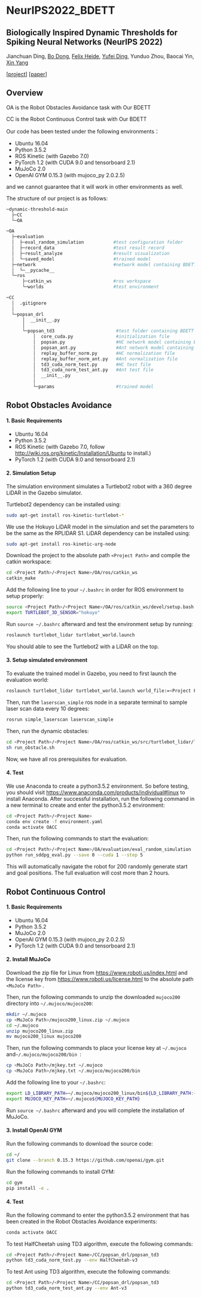# NeurIPS2022_BDETT

## Biologically Inspired Dynamic Thresholds for Spiking Neural Networks (NeurIPS 2022)

Jianchuan Ding, [Bo Dong](https://dongshuhao.github.io/), [Felix Heide](https://www.cs.princeton.edu/~fheide/), [Yufei Ding](https://www.cs.ucsb.edu/people/faculty/yufei-ding), Yunduo Zhou, Baocai Yin, [Xin Yang](https://xinyangdut.github.io/)

[[project](https://light.princeton.edu/publication/biologically-inspired-dynamic-thresholds-for-spiking-neural-networks/)] [[paper](https://arxiv.org/pdf/2206.04426.pdf)]


## Overview

OA is the Robot Obstacles Avoidance task with Our BDETT

CC is the Robot Continuous Control task with Our BDETT

Our code has been tested under the following environments：

* Ubuntu 16.04
* Python 3.5.2
* ROS Kinetic (with Gazebo 7.0)
* PyTorch 1.2 (with CUDA 9.0 and tensorboard 2.1)
* MuJoCo 2.0
* OpenAI GYM 0.15.3 (with mujoco_py 2.0.2.5)

and we cannot guarantee that it will work in other environments as well.

The structure of our project is as follows:

```bash
─dynamic-threshold-main
  ├─CC
  └─OA
```

```bash
─OA
  ├─evaluation
  │  ├─eval_random_simulation           #test configuration folder
  │  ├─record_data                      #test result record
  │  ├─result_analyze                   #result visualization
  │  └─saved_model                      #trained model
  ├─network                             #network model containing BDETT
  │  └─__pycache__
  └─ros
      ├─catkin_ws                       #ros workspace
      └─worlds                          #test environment
```

```bash
─CC
  │  .gitignore
  │  
  └─popsan_drl
      │  __init__.py
      │  
      └─popsan_td3                       #test folder containing BDETT
          │  core_cuda.py                #initialization file 
          │  popsan.py                   #HC network model containing BDETT
          │  popsan_ant.py               #Ant network model containing BDETT
          │  replay_buffer_norm.py       #HC normalization file
          │  replay_buffer_norm_ant.py   #Ant normalization file
          │  td3_cuda_norm_test.py       #HC test file
          │  td3_cuda_norm_test_ant.py   #Ant test file
          │  __init__.py
          │  
          └─params                       #trained model
```



## Robot Obstacles Avoidance ##

#### 1. Basic Requirements

* Ubuntu 16.04
* Python 3.5.2
* ROS Kinetic (with Gazebo 7.0, follow http://wiki.ros.org/kinetic/Installation/Ubuntu  to install.)
* PyTorch 1.2 (with CUDA 9.0 and tensorboard 2.1)


#### 2. Simulation Setup

The simulation environment simulates a Turtlebot2 robot with a 360 degree LiDAR in the Gazebo simulator.

Turtlebot2 dependency can be installed using:

```bash
sudo apt-get install ros-kinetic-turtlebot-*
```

We use the Hokuyo LiDAR model in the simulation and set the parameters to be the same as the RPLIDAR S1.
LiDAR dependency can be installed using:

```bash
sudo apt-get install ros-kinetic-urg-node
```

Download the project to the absolute path `<Project Path>` and compile the catkin workspace:

```bash
cd <Project Path>/<Project Name>/OA/ros/catkin_ws
catkin_make
```

Add the following line to your `~/.bashrc` in order for ROS environment to setup properly:

```bash
source <Project Path>/<Project Name>/OA/ros/catkin_ws/devel/setup.bash
export TURTLEBOT_3D_SENSOR="hokuyo"
```

Run `source ~/.bashrc` afterward and test the environment setup by running:

```bash
roslaunch turtlebot_lidar turtlebot_world.launch
```

You should able to see the Turtlebot2 with a LiDAR on the top.

#### 3. Setup simulated environment ####

To evaluate the trained model in Gazebo, you need to first launch the evaluation world:

```bash
roslaunch turtlebot_lidar turtlebot_world.launch world_file:=<Project Path>/<Project Name>/OA/ros/worlds/evaluation_world_dynamic_5.26.world
```

Then, run the `laserscan_simple` ros node in a separate terminal to sample laser scan data every 10 degrees:

```bash
rosrun simple_laserscan laserscan_simple
```

Then, run the dynamic obstacles:

```bash
cd <Project Path>/<Project Name>/OA/ros/catkin_ws/src/turtlebot_lidar/launch/evel_run_obstacle
sh run_obstacle.sh
```

Now, we have all ros prerequisites for evaluation.

#### 4. Test

We use Anaconda to create a python3.5.2 environment. So before testing, you should visit https://www.anaconda.com/products/individual#linux to install Anaconda. After successful installation, run the following command in a new terminal to create and enter the python3.5.2 environment:

```bash
cd <Project Path>/<Project Name>
conda env create -f environment.yaml
conda activate OACC
```

 Then, run the following commands to start the evaluation:

```bash
cd <Project Path>/<Project Name>/OA/evaluation/eval_random_simulation
python run_sddpg_eval.py --save 0 --cuda 1 --step 5
```

This will automatically navigate the robot for 200 randomly generate start and goal positions. 
The full evaluation will cost more than 2 hours.



## Robot Continuous Control ##

#### 1. Basic Requirements

* Ubuntu 16.04
* Python 3.5.2
* MuJoCo 2.0
* OpenAI GYM 0.15.3 (with mujoco_py 2.0.2.5)
* PyTorch 1.2 (with CUDA 9.0 and tensorboard 2.1)

#### 2. Install MuJoCo

Download the zip file for Linux from https://www.roboti.us/index.html and the license key from https://www.roboti.us/license.html to the absolute path `<MuJoCo Path>` .

Then, run the following commands to unzip the downloaded `mujoco200` directory into `~/.mujoco/mujoco200`:

```bash
mkdir ~/.mujoco
cp <MuJoCo Path>/mujoco200_linux.zip ~/.mujoco
cd ~/.mujoco
unzip mujoco200_linux.zip
mv mujoco200_linux mujoco200
```

Then, run the following commands to place your license key at `~/.mujoco` and`~/.mujoco/mujoco200/bin `:

```bash
cp <MuJoCo Path>/mjkey.txt ~/.mujoco
cp <MuJoCo Path>/mjkey.txt ~/.mujoco/mujoco200/bin
```

Add the following line to your `~/.bashrc`:

```bash
export LD_LIBRARY_PATH=~/.mujoco/mujoco200_linux/bin${LD_LIBRARY_PATH:+:${LD_LIBRARY_PATH}} 
export MUJOCO_KEY_PATH=~/.mujoco${MUJOCO_KEY_PATH}
```

Run `source ~/.bashrc` afterward and  you will complete the installation of MuJoCo. 

#### 3. Install OpenAI GYM

Run the following commands to download the source code: 

```bash
cd ~/
git clone --branch 0.15.3 https://github.com/openai/gym.git
```

Run the following commands to install GYM: 

```bash
cd gym
pip install -e .
```

#### 4. Test ####

Run the following command to enter the python3.5.2 environment that has been created in the Robot Obstacles Avoidance experiments: 

```bash
conda activate OACC
```

To test HalfCheetah using TD3 algorithm, execute the following commands:

```bash
cd <Project Path>/<Project Name>/CC/popsan_drl/popsan_td3
python td3_cuda_norm_test.py --env HalfCheetah-v3
```

To test Ant using TD3 algorithm, execute the following commands:

```bash
cd <Project Path>/<Project Name>/CC/popsan_drl/popsan_td3
python td3_cuda_norm_test_ant.py --env Ant-v3
```
